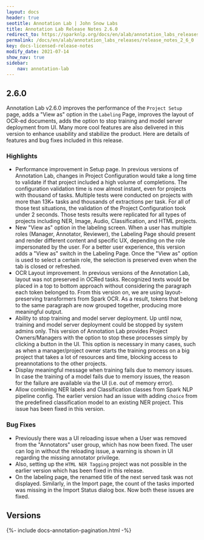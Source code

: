 ```yaml
---
layout: docs
header: true
seotitle: Annotation Lab | John Snow Labs
title: Annotation Lab Release Notes 2.6.0
redirect_to: https://sparknlp.org/docs/en/alab/annotation_labs_releases/release_notes_2_6_0
permalink: /docs/en/alab/annotation_labs_releases/release_notes_2_6_0
key: docs-licensed-release-notes
modify_date: 2021-07-14
show_nav: true
sidebar:
    nav: annotation-lab
---
```


<div class="h3-box" markdown="1">

## 2.6.0
Annotation Lab v2.6.0 improves the performance of the `Project Setup` page, adds a "View as" option in the `Labeling` Page, improves the layout of OCR-ed documents, adds the option to stop training and model server deployment from UI. Many more cool features are also delivered in this version to enhance usability and stabilize the product. Here are details of features and bug fixes included in this release.

### Highlights
- Performance improvement in Setup page. In previous versions of Annotation Lab, changes in Project Configuration would take a long time to validate if that project included a high volume of completions. The configuration validation time is now almost instant, even for projects with thousand of tasks. Multiple tests were conducted on projects with more than 13K+ tasks and thousands of extractions per task. For all of those test situations, the validation of the Project Configuration took under 2 seconds. Those tests results were replicated for all types of projects including NER, Image, Audio, Classification, and HTML projects.
- New "View as" option in the labeling screen. When a user has multiple roles (Manager, Annotator, Reviewer), the Labeling Page should present and render different content and specific UX, depending on the role impersonated by the user. For a better user experience, this version adds a "View as" switch in the Labeling Page. Once the "View as" option is used to select a certain role, the selection is preserved even when the tab is closed or refreshed.
- OCR Layout improvement. In previous versions of the Annotation Lab, layout was not preserved in OCRed tasks. Recognized texts would be placed in a top to bottom approach without considering the paragraph each token belonged to. From this version on, we are using layout-preserving transformers from Spark OCR. As a result, tokens that belong to the same paragraph are now grouped together, producing more meaningful output.
- Ability to stop training and model server deployment. Up until now, training and model server deployment could be stopped by system admins only. This version of Annotation Lab provides Project Owners/Managers with the option to stop these processes simply by clicking a button in the UI. This option is necessary in many cases, such as when a manager/project owner starts the training process on a big project that takes a lot of resources and time, blocking access to preannotations to the other projects. 
- Display meaningful message when training fails due to memory issues. In case the training of a model fails due to memory issues, the reason for the failure are available via the UI (i.e. out of memory error).
- Allow combining NER labels and Classification classes from Spark NLP pipeline config. The earlier version had an issue with adding `choice` from the predefined classification model to an existing NER project. This issue has been fixed in this version.

### Bug Fixes
- Previously there was a UI reloading issue when a User was removed from the "Annotators" user group, which has now been fixed. The user can log in without the reloading issue, a warning is shown in UI regarding the missing annotator privilege.
- Also, setting up the `HTML NER Tagging` project was not possible in the earlier version which has been fixed in this release.
- On the labeling page, the renamed title of the next served task was not displayed. Similarly, in the Import page, the count of the tasks imported was missing in the Import Status dialog box. Now both these issues are fixed.

</div><div class="prev_ver h3-box" markdown="1">

## Versions

</div>

{%- include docs-annotation-pagination.html -%}